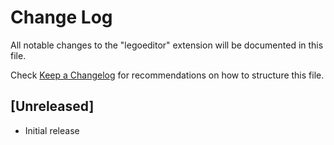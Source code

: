 # Change Log
All notable changes to the "legoeditor" extension will be documented in this file.

Check [Keep a Changelog](http://keepachangelog.com/) for recommendations on how to structure this file.

## [Unreleased]
- Initial release